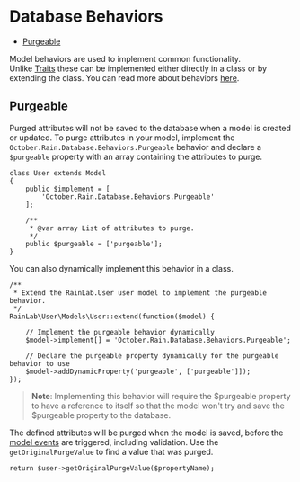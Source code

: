 # Database Behaviors

- [Purgeable](#purgeable)

Model behaviors are used to implement common functionality.  
Unlike [Traits](traits) these can be implemented either directly
in a class or by extending the class. You can read more about behaviors [here](../services/behaviors).

<a name="purgeable"></a>
## Purgeable

Purged attributes will not be saved to the database when a model is created or updated. To purge
attributes in your model, implement the `October.Rain.Database.Behaviors.Purgeable` behavior and declare
a `$purgeable` property with an array containing the attributes to purge.

    class User extends Model
    {
        public $implement = [
            'October.Rain.Database.Behaviors.Purgeable'
        ];

        /**
         * @var array List of attributes to purge.
         */
        public $purgeable = ['purgeable'];
    }
    
You can also dynamically implement this behavior in a class.

    /**
     * Extend the RainLab.User user model to implement the purgeable behavior.
     */
    RainLab\User\Models\User::extend(function($model) {

        // Implement the purgeable behavior dynamically
        $model->implement[] = 'October.Rain.Database.Behaviors.Purgeable';
        
        // Declare the purgeable property dynamically for the purgeable behavior to use
        $model->addDynamicProperty('purgeable', ['purgeable']]);
    });

> **Note**: Implementing this behavior will require the $purgeable property to have a reference to
itself so that the model won't try and save the $purgeable property to the database.

The defined attributes will be purged when the model is saved, before the [model events](#model-events)
are triggered, including validation. Use the `getOriginalPurgeValue` to find a value that was purged.

    return $user->getOriginalPurgeValue($propertyName);

